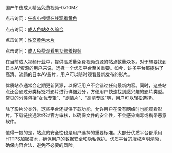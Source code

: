 国产午夜成人精品免费视频-0710MZ

点击访问：<a href="https://heiliaowzu4ur.pages.dev">午夜小视频在线观看黄色</a>

点击访问：<a href="https://heiliaoxqkkct.pages.dev">成人色站久久综合</a>

点击访问：<a href="https://heiliaowt0d7p.pages.dev">性交黄色大片</a>

点击访问：<a href="https://heiliaoxwd5i8.pages.dev">成人免费观看男女羞羞视频</a>

在当前成人视频行业中，提供高质量免费视频资源的站点数量众多。对于想要找到日本AV资源的用户来说，选择一个优质平台至关重要。如今，许多平台都提供了高清、流畅的日本AV影片，用户可以随时观看最新发布的影片。

优质站点通常会定期更新资源，以保证用户不会错过任何最新内容。同时，这些站点还会通过分类标签将影片进行详细划分，方便用户快速找到感兴趣的影片类型。常见的分类包括“女优专辑”、“剧情片”、“高清专区”等，用户可以轻松选择。

除了影片分类外，这些平台还提供下载功能，允许用户在没有网络时也能观看影片。下载链接通常经过官方审核，以确保文件的安全性，不会感染病毒或携带恶意软件。

值得一提的是，站点的安全性也是用户选择的重要标准。大部分优质平台都采用HTTPS加密技术，确保用户的数据安全和隐私保护。优质平台的版权声明清晰，确保内容合法，避免不必要的风险。

<span style="display:none;">[Canonical link]( https://github.com/tsk543210/xxriben0912 ）</span>
